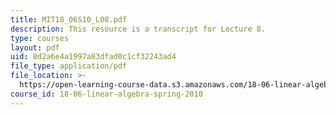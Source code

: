 ```yaml
---
title: MIT18_06S10_L08.pdf
description: This resource is a transcript for Lecture 8.
type: courses
layout: pdf
uid: 8d2a6e4a1997a83dfad0c1cf32243ad4
file_type: application/pdf
file_location: >-
  https://open-learning-course-data.s3.amazonaws.com/18-06-linear-algebra-spring-2010/8d2a6e4a1997a83dfad0c1cf32243ad4_MIT18_06S10_L08.pdf
course_id: 18-06-linear-algebra-spring-2010
---
```

